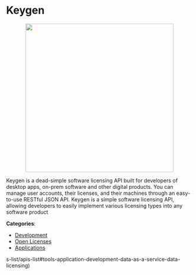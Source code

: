 # Keygen
<p align="center">
    <img width="400" src="https://raw.githubusercontent.com/apis-list/apis-list/apis/keygen/logo_256x256.png" />
</p>

Keygen is a dead-simple software licensing API built for developers of desktop apps, on-prem software and other digital products.  You can manage user accounts, their licenses, and their machines through an easy-to-use RESTful JSON API.  Keygen is a simple software licensing API, allowing developers to easily implement various licensing types into any software product



**Categories**:
- [Development](https://github.com/apis-list/apis-list#development)
- [Open Licenses](https://github.com/apis-list/apis-list#open-licenses)
- [Applications](https://github.com/apis-list/apis-list#applications)



s-list/apis-list#tools-application-development-data-as-a-service-data-licensing)



